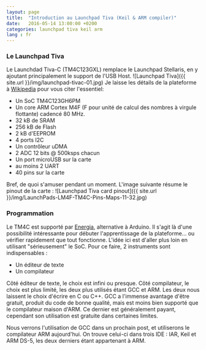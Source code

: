 ```yaml
---
layout: page
title:  "Introduction au Launchpad Tiva (Keil & ARM compiler)"
date:   2016-05-14 13:00:00 +0200
categories: launchpad tiva keil arm
lang : fr
---
```


### Le Launchpad Tiva
Le Launchdad Tiva-C (TM4C123GXL) remplace le Launchpad Stellaris, en y ajoutant principalement le support de l'USB Host.
![Launchpad Tiva]({{ site.url }}/img/launchpad-tivac-01.jpg)
Je laisse les détails de la plateforme à [Wikipedia](https://en.wikipedia.org/wiki/Tiva-C_LaunchPad) pour vous citer l'essentiel:

* Un SoC TM4C123GH6PM
* Un core ARM Cortex M4F (F pour unité de calcul des nombres à virgule flottante) cadencé 80 MHz.
* 32 kB de SRAM
* 256 kB de Flash
* 2 kB d'EEPROM
* 4 ports I2C
* Un contrôleur uDMA
* 2 ADC 12 bits @ 500ksps chacun
* Un port microUSB sur la carte
* au moins 2 UART
* 40 pins sur la carte

Bref, de quoi s'amuser pendant un moment. L'image suivante résume le pinout de la carte :
![Launchpad Tiva card pinout]({{ site.url }}/img/LaunchPads-LM4F-TM4C-Pins-Maps-11-32.jpg)

### Programmation
Le TM4C est supporté par [Energia](http://energia.nu), alternative à Arduino. Il s'agit là d'une possibilité intéressante pour débuter l'apprentissage de la plateforme... ou vérifier rapidement que tout fonctionne.
L'idée ici est d'aller plus loin en utilisant "sérieusement" le SoC. Pour ce faire, 2 instruments sont indispensables :

* Un éditeur de texte
* Un compilateur

Côté éditeur de texte, le choix est infini ou presque. Côté compilateur, le choix est plus limité, les deux plus utilisés étant GCC et ARM. Les deux nous laissent le choix d'écrire en C ou C++. GCC a l'immense avantage d'être gratuit, produit du code de bonne qualité, mais est moins bien supporté que le compilateur maison d'ARM. Ce dernier est généralement payant, cependant son utilisation est gratuite dans certaines limites.

Nous verrons l'utilisation de GCC dans un prochain post, et utiliserons le compilateur ARM aujourd'hui. On trouve celui-ci dans trois IDE : IAR, Keil et ARM DS-5, les deux derniers étant appartenant à ARM.

